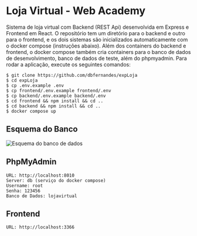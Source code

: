 # Loja Virtual - Web Academy

Sistema de loja virtual com Backend (REST Api) desenvolvida em Express e Frontend em React. O repositório tem um diretório para o backend e outro para o frontend, e os dois sistemas são inicializados automaticamente com o docker compose (instruções abaixo). Além dos containers do backend e frontend, o docker compose também cria containers para o banco de dados de desenvolvimento, banco de dados de teste, além do phpmyadmin. Para rodar a aplicação, execute os seguintes comandos:

```
$ git clone https://github.com/dbfernandes/expLoja
$ cd expLoja
$ cp .env.example .env
$ cp frontend/.env.example frontend/.env
$ cp backend/.env.example backend/.env
$ cd frontend && npm install && cd ..
$ cd backend && npm install && cd ..
$ docker compose up
```

## Esquema do Banco
<img src="https://webdev2.icomp.ufam.edu.br/wa/esquema.png" alt="Esquema do banco de dados">

## PhpMyAdmin

```
URL: http://localhost:8010
Server: db (serviço do docker compose)
Username: root
Senha: 123456
Banco de Dados: lojavirtual
```

## Frontend
```
URL: http://localhost:3366
```
